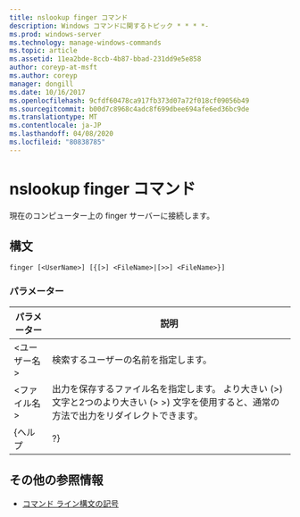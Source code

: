 ```yaml
---
title: nslookup finger コマンド
description: Windows コマンドに関するトピック * * * *-
ms.prod: windows-server
ms.technology: manage-windows-commands
ms.topic: article
ms.assetid: 11ea2bde-8ccb-4b87-bbad-231dd9e5e858
author: coreyp-at-msft
ms.author: coreyp
manager: dongill
ms.date: 10/16/2017
ms.openlocfilehash: 9cfdf60478ca917fb373d07a72f018cf09056b49
ms.sourcegitcommit: b00d7c8968c4adc8f699dbee694afe6ed36bc9de
ms.translationtype: MT
ms.contentlocale: ja-JP
ms.lasthandoff: 04/08/2020
ms.locfileid: "80838785"
---
```

# <a name="nslookup-finger-command"></a>nslookup finger コマンド



現在のコンピューター上の finger サーバーに接続します。

## <a name="syntax"></a>構文

```
finger [<UserName>] [{[>] <FileName>|[>>] <FileName>}]
```

### <a name="parameters"></a>パラメーター

|  パラメーター  |                                                                               説明                                                                               |
|-------------|-------------------------------------------------------------------------------------------------------------------------------------------------------------------------|
| \<ユーザー名 > |                                                               検索するユーザーの名前を指定します。                                                                |
| \<ファイル名 > | 出力を保存するファイル名を指定します。 より大きい (>) 文字と2つのより大きい (> >) 文字を使用すると、通常の方法で出力をリダイレクトできます。 |
|    {ヘルプ    |                                                                                   ?}                                                                                    |

## <a name="additional-references"></a>その他の参照情報

- [コマンド ライン構文の記号](command-line-syntax-key.md)